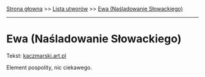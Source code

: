 [Strona głowna](../index.md) >> [Lista utworów](../list.md) >> [Ewa (Naśladowanie Słowackiego)](153.md)

---

# Ewa (Naśladowanie Słowackiego)

Tekst: [kaczmarski.art.pl](https://www.kaczmarski.art.pl/tworczosc/wiersze/ewa-nasladowanie-slowackiego/)

Element pospolity, nic ciekawego.
